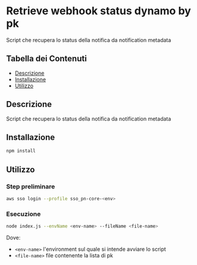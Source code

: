 # Retrieve webhook status dynamo by pk

Script che recupera lo status della notifica da notification metadata

## Tabella dei Contenuti

- [Descrizione](#descrizione)
- [Installazione](#installazione)
- [Utilizzo](#utilizzo)

## Descrizione

Script che recupera lo status della notifica da notification metadata

## Installazione

```bash
npm install
```

## Utilizzo
### Step preliminare

```bash
aws sso login --profile sso_pn-core-<env>
```

### Esecuzione
```bash
node index.js --envName <env-name> --fileName <file-name>

```
Dove:
- `<env-name>` l'environment sul quale si intende avviare lo script
- `<file-name>` file contenente la lista di pk